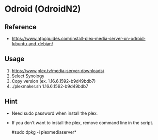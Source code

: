 # Odroid (OdroidN2)

## Reference
- https://www.htpcguides.com/install-plex-media-server-on-odroid-lubuntu-and-debian/

## Usage
1. https://www.plex.tv/media-server-downloads/
2. Select Synology
3. Copy version (ex. 1.16.6.1592-b9d49bdb7)
4. ./plexmaker.sh 1.16.6.1592-b9d49bdb7

## Hint
- Need sudo password when install the plex.
- If you don't want to install the plex, remove command line in the script.

  #sudo dpkg -i plexmediaserver*
